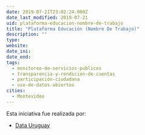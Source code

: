 ```yaml
---
date: 2019-07-21T23:02:24.000Z
date_last_modified: 2019-07-21
uid: plataforma-educacion-nombre-de-trabajo
title: "Plataforma Educación (Nombre De Trabajo)"
description: ""
type: 
website: 
date_ini: 
date_end: 
tags:
  - monitoreo-de-servicios-publicos
  - transparencia-y-rendicion-de-cuentas
  - participación-ciudadana
  - uso-de-datos-abiertos
cities: 
  - Montevideo
---
```


Esta iniciativa fue realizada por:

- [Data Uruguay](/i/data-uruguay.html)
